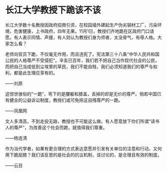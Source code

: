 # 长江大学教授下跪该不该

长江大学数十名教授因政府招商引资，在校园墙外建起生产伪劣钢材工厂，污染环境，危害健康，上书政府，四年无果。11月1日，教授们齐地跪在区政府门口请愿。有人表示同情、声援，有人则认为教授们身为师者，太没骨气，有辱人格。大家怎么看？ 

老师向官员下跪，不仅毫无作用，而且违宪了。宪法第三十八条“中华人民共和国公民的人格尊严不受侵犯”。辛亥已百年，我们若不把自己当作现代社会的公民，而把自己当成低到尘埃里的草民，我们不能自贱，我们必须知道我们的尊严与权利，都是此生理应享有的。 

——刘原 

这惊世骇俗的“一跪”，弯下的是腰躯和膝盖，丢掉的却是无价的尊严。倘若中国已有健全的公益诉讼制度，教授们或可免除这自残尊严的一跪。 

——凤凰网 

文人多清高，不到走投无路，教授也不可能这么做。有人愿意放下你们所谓“读书人的尊严”，为改善这个社会而跪，就值得我们尊重。 

——杨连清 

作为当代学者，如果有更合理的方式表达意愿并引发有关单位的注意和行动，又何用下跪屈膝？我们该反思的是社会的抗议机制，该讨论的，是合理且有效的制度。 

——云目